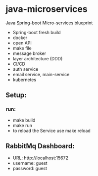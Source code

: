 # java-microservices
Java Spring-boot Micro-services blueprint


* Spring-boot fresh build
* docker
* open API
* make file
* message broker
* layer architecture (DDD)
* CI/CD
* auth service
* email service, main-service
* kubernetes 

## Setup: 
### run:
* make build
* make run
* to reload the Service use make reload


## RabbitMq Dashboard:
* URL: http://localhost:15672
* username: guest
* password: guest

